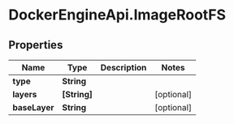 # DockerEngineApi.ImageRootFS

## Properties

Name | Type | Description | Notes
------------ | ------------- | ------------- | -------------
**type** | **String** |  | 
**layers** | **[String]** |  | [optional] 
**baseLayer** | **String** |  | [optional] 


